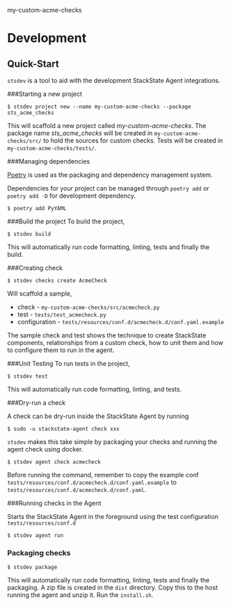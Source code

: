 my-custom-acme-checks


# Development

## Quick-Start

`stsdev` is a tool to aid with the development StackState Agent integrations.

###Starting a new project

```console
$ stsdev project new --name my-custom-acme-checks --package sts_acme_checks

```

This will scaffold a new project called *my-custom-acme-checks*.  The package name *sts_acme_checks* will
be created in `my-custom-acme-checks/src/` to hold the sources for custom checks.
Tests will be created in `my-custom-acme-checks/tests/`.

###Managing dependencies

[Poetry](https://python-poetry.org/) is used as the packaging and dependency management system.

Dependencies for your project can be managed through `poetry add` or `poetry add -D` for development dependency.

```console
$ poetry add PyYAML
```

###Build the project
To build the project,
```console
$ stsdev build
```
This will automatically run code formatting, linting, tests and finally the build.


###Creating check

```console
$ stsdev checks create AcmeCheck
```
Will scaffold a sample,
* check -  `my-custom-acme-checks/src/acmecheck.py`
* test -   `tests/test_acmecheck.py`
* configuration - `tests/resources/conf.d/acmecheck.d/conf.yaml.example`


The sample check and test shows the technique to create StackState components, relationships
from a custom check, how to unit them and how to configure them to run in the agent.

###Unit Testing
To run tests in the project,
```console
$ stsdev test
```
This will automatically run code formatting, linting, and tests.

###Dry-run a check

A check can be dry-run inside the StackState Agent by running
```console
$ sudo -u stackstate-agent check xxx
```
`stsdev` makes this take simple by packaging your checks and running the agent check using docker.

```console
$ stsdev agent check acmecheck
```
Before running the command, remember to copy the example conf `tests/resources/conf.d/acmecheck.d/conf.yaml.example` to
`tests/resources/conf.d/acmecheck.d/conf.yaml`.


###Running checks in the Agent

Starts the StackState Agent in the foreground using the test configuration `tests/resources/conf.d`

```console
$ stsdev agent run
```

### Packaging checks


```console
$ stsdev package
```
This will automatically run code formatting, linting, tests and finally the packaging.
A zip file is created in the `dist` directory.  Copy this to the host running the agent and unzip it.
Run the `install.sh`.

